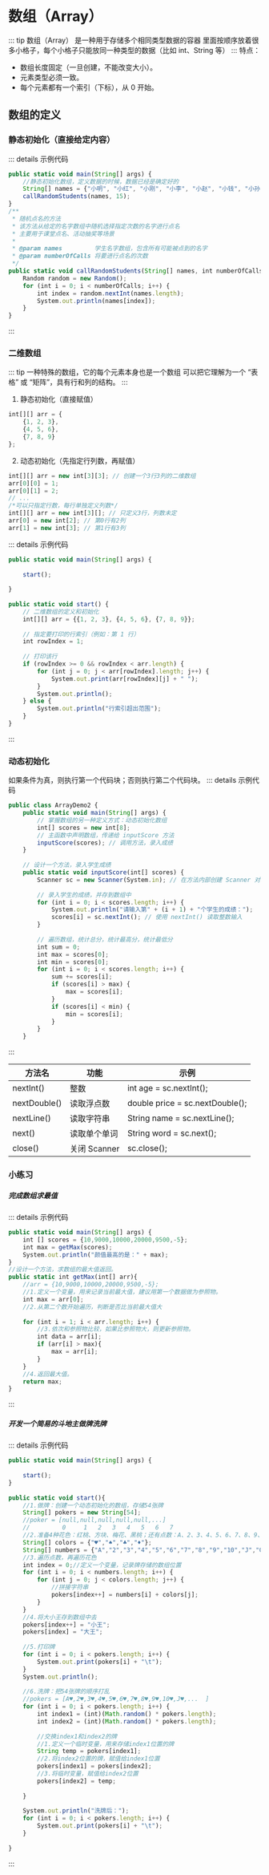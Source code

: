 # 数组（Array）
::: tip 数组（Array） 是一种用于存储多个相同类型数据的容器
里面按顺序放着很多小格子，每个小格子只能放同一种类型的数据（比如 int、String 等）
:::
特点：
- 数组长度固定（一旦创建，不能改变大小）。
- 元素类型必须一致。
- 每个元素都有一个索引（下标），从 0 开始。
## 数组的定义
### 静态初始化（直接给定内容）
::: details 示例代码
```js 
public static void main(String[] args) {   
    //静态初始化数组，定义数据的时候，数据已经是确定好的  
    String[] names = {"小明", "小红", "小刚", "小李", "小赵", "小钱", "小孙", "小王", "小张", "小刘", "小陈", "小杨", "小林", "小周", "小吴"};  
    callRandomStudents(names, 15);  
}
/**  
 * 随机点名的方法  
 * 该方法从给定的名字数组中随机选择指定次数的名字进行点名  
 * 主要用于课堂点名、活动抽奖等场景  
 *  
 * @param names         学生名字数组，包含所有可能被点到的名字  
 * @param numberOfCalls 将要进行点名的次数  
 */  
public static void callRandomStudents(String[] names, int numberOfCalls) {  
    Random random = new Random();  
    for (int i = 0; i < numberOfCalls; i++) {  
        int index = random.nextInt(names.length);  
        System.out.println(names[index]);  
    }  
}
``` 
:::
### 二维数组
::: tip 一种特殊的数组，它的每个元素本身也是一个数组
可以把它理解为一个 “表格” 或 “矩阵”，具有行和列的结构。
:::
1. 静态初始化（直接赋值）
```js 
int[][] arr = {
    {1, 2, 3},
    {4, 5, 6},
    {7, 8, 9}
};
``` 
2. 动态初始化（先指定行列数，再赋值）
```js 
int[][] arr = new int[3][3]; // 创建一个3行3列的二维数组
arr[0][0] = 1;
arr[0][1] = 2;
// ...
/*可以只指定行数，每行单独定义列数*/
int[][] arr = new int[3][]; // 只定义3行，列数未定
arr[0] = new int[2]; // 第0行有2列
arr[1] = new int[3]; // 第1行有3列
``` 
::: details 示例代码
```js 
public static void main(String[] args) {  
      
    start();  
  
}  
  
public static void start() {  
    // 二维数组的定义和初始化  
    int[][] arr = {{1, 2, 3}, {4, 5, 6}, {7, 8, 9}};  
  
    // 指定要打印的行索引（例如：第 1 行）  
    int rowIndex = 1;  
  
    // 打印该行  
    if (rowIndex >= 0 && rowIndex < arr.length) {  
        for (int j = 0; j < arr[rowIndex].length; j++) {  
            System.out.print(arr[rowIndex][j] + " ");  
        }  
        System.out.println();  
    } else {  
        System.out.println("行索引超出范围");  
    }  
}
``` 
:::
### 动态初始化
如果条件为真，则执行第一个代码块；否则执行第二个代码块。
::: details 示例代码
```js 
public class ArrayDemo2 {  
    public static void main(String[] args) {  
        // 掌握数组的另一种定义方式：动态初始化数组  
        int[] scores = new int[8];  
        // 主函数中声明数组，传递给 inputScore 方法  
        inputScore(scores); // 调用方法，录入成绩  
    }  
  
    // 设计一个方法，录入学生成绩  
    public static void inputScore(int[] scores) {  
        Scanner sc = new Scanner(System.in); // 在方法内部创建 Scanner 对象  
  
        // 录入学生的成绩，并存到数组中  
        for (int i = 0; i < scores.length; i++) {  
            System.out.println("请输入第" + (i + 1) + "个学生的成绩：");  
            scores[i] = sc.nextInt(); // 使用 nextInt() 读取整数输入  
        }  
  
        // 遍历数组，统计总分，统计最高分，统计最低分  
        int sum = 0;  
        int max = scores[0];  
        int min = scores[0];  
        for (int i = 0; i < scores.length; i++) {  
            sum += scores[i];  
            if (scores[i] > max) {  
                max = scores[i];  
            }  
            if (scores[i] < min) {  
                min = scores[i];  
            }  
        }  
    }
``` 
:::

| 方法名          | 功能         | 示例                              |
| ------------ | ---------- | ------------------------------- |
| nextInt()    | 整数         | int age = sc.nextInt();         |
| nextDouble() | 读取浮点数      | double price = sc.nextDouble(); |
| nextLine()   | 读取字符串      | String name = sc.nextLine();    |
| next()       | 读取单个单词     | String word = sc.next();        |
| close()      | 关闭 Scanner | sc.close();                     |
### 小练习
##### 完成数组求最值
::: details 示例代码
```js 
public static void main(String[] args) {    
    int [] scores = {10,9000,10000,20000,9500,-5};  
    int max = getMax(scores);  
    System.out.println("颜值最高的是：" + max);  
}  
//设计一个方法，求数组的最大值返回。  
public static int getMax(int[] arr){  
    //arr = {10,9000,10000,20000,9500,-5};  
    //1.定义一个变量，用来记录当前最大值，建议用第一个数据做为参照物。  
    int max = arr[0];  
    //2.从第二个数开始遍历，判断是否比当前最大值大  
  
    for (int i = 1; i < arr.length; i++) {  
        //3.依次和参照物比较，如果比参照物大，则更新参照物。  
        int data = arr[i];  
        if (arr[i] > max){  
            max = arr[i];  
        }  
    }  
    //4.返回最大值。  
    return max;  
}
``` 
:::
##### 开发一个简易的斗地主做牌洗牌
::: details 示例代码
```js
public static void main(String[] args) {  
     
    start();  
}  
  
public static void start(){  
    //1.做牌：创建一个动态初始化的数组，存储54张牌  
    String[] pokers = new String[54];  
    //poker = [null,null,null,null,null,...]  
    //         0     1   2   3   4   5   6   7    
    //2.准备4种花色：红桃、方块、梅花、黑桃；还有点数：A、2、3、4、5、6、7、8、9、10、J、Q、K、；存入数组中去  
    String[] colors = {"♥","♠","♣","♦"};  
    String[] numbers = {"A","2","3","4","5","6","7","8","9","10","J","Q","K"};  
    //3.遍历点数，再遍历花色  
    int index = 0;//定义一个变量，记录牌存储的数组位置  
    for (int i = 0; i < numbers.length; i++) {  
        for (int j = 0; j < colors.length; j++) {  
            //拼接字符串  
            pokers[index++] = numbers[i] + colors[j];  
        }  
    }  
    //4.将大小王存到数组中去  
    pokers[index++] = "小王";  
    pokers[index] = "大王";  
  
    //5.打印牌  
    for (int i = 0; i < pokers.length; i++) {  
        System.out.print(pokers[i] + "\t");  
    }  
    System.out.println();  
  
    //6.洗牌：把54张牌的顺序打乱  
    //pokers = [A♥,2♥,3♥,4♥,5♥,6♥,7♥,8♥,9♥,10♥,J♥,...  ]  
    for (int i = 0; i < pokers.length; i++) {  
        int index1 = (int)(Math.random() * pokers.length);  
        int index2 = (int)(Math.random() * pokers.length);  
  
        //交换index1和index2的牌  
        //1.定义一个临时变量，用来存储index1位置的牌  
        String temp = pokers[index1];  
        //2.将index2位置的牌，赋值给index1位置  
        pokers[index1] = pokers[index2];  
        //3.将临时变量，赋值给index2位置  
        pokers[index2] = temp;  
  
    }  
  
    System.out.println("洗牌后：");  
    for (int i = 0; i < pokers.length; i++) {  
        System.out.print(pokers[i] + "\t");  
    }  
  
}
```
:::